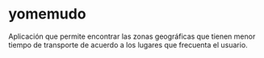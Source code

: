 # yomemudo
Aplicación que permite encontrar las zonas geográficas que tienen menor tiempo de transporte de acuerdo a los lugares que frecuenta el usuario.
